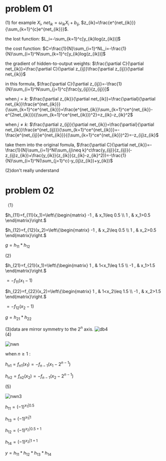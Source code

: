 # problem 01
(1) for example $X_i$, $net_{ik}=\omega_{ik}X_i+b_{ij}$, $z_{ik}=\frac{e^{net_{ik}}}{\sum_{k=1}^{c}e^{net_{ik}}}$.     

the lost function: $L_i=-\sum_{k=1}^c[y_{ik}log(z_{ik})]$

the cost function: $C=\frac{1}{N}\sum_{i=1}^NL_i=-\frac{1}{N}\sum_{i=1}^N\sum_{k=1}^c[y_{ik}log(z_{ik})]$    

the gradient of hidden-to-output weights: $\frac{\partial C}{\partial net_{ik}}=\frac{\partial C}{\partial z_{ij}}\frac{\partial z_{ij}}{\partial net_{ik}}$   

in this formula, $\frac{\partial C}{\partial z_{ij}}=-\frac{1}{N}\sum_{i=1}^N\sum_{j=1}^c[\frac{y_{ij}}{z_{ij}}]$   

when $j=k$: $\frac{\partial z_{ik}}{\partial net_{ik}}=\frac{\partial}{\partial net_{ik}}\frac{e^{net_{ik}}}{\sum_{k=1}^ce^{net_{ik}}}=\frac{e^{net_{ik}}\sum_{k=1}^ce^{net_{ik}}-e^{2net_{ik}}}{(\sum_{k=1}^ce^{net_{ik}})^2}=z_{ik}-z_{ik}^2$  

when $j\neq k$: $\frac{\partial z_{ij}}{\partial net_{ik}}=\frac{\partial}{\partial net_{ik}}\frac{e^{net_{ij}}}{\sum_{k=1}^ce^{net_{ik}}}=-\frac{e^{net_{ij}}e^{net_{ik}}}{(\sum_{k=1}^ce^{net_{ik}})^2}=-z_{ij}z_{ik}$    

take them into the original fomula, $\frac{\partial C}{\partial net_{ik}}=-\frac{1}{N}\sum_{i=1}^N(\sum_{j\neq k}^c\frac{y_{ij}}{z_{ij}}(-z_{ij}z_{ik})+\frac{y_{ik}}{z_{ik}}(z_{ik}-z_{ik}^2))=-\frac{1}{N}\sum_{i=1}^N(\sum_{j=1}^c(-y_{ij}z_{ik})+y_{ik})$   

(2)don't really understand

# problem 02
（1）   

$h_{11}=f_{11}(x_1)=\left\{\begin{matrix}
-1 , & x_1\leq 0.5  \\ 
 1 , & x_1>0.5 
\end{matrix}\right.$   

$h_{12}=f_{12}(x_2)=\left\{\begin{matrix}
-1 , & x_2\leq 0.5  \\ 
 1 , & x_2>0.5 
\end{matrix}\right.$    

$g=h_{11}*h_{12}$    

(2)    

$h_{21}=f_{21}(x_1)=\left\{\begin{matrix}
1 , & 1<x_1\leq 1.5  \\ 
 -1 , & x_1>1.5 
\end{matrix}\right.$  

$=-f_{11}(x_1-1)$

$h_{22}=f_{22}(x_2)=\left\{\begin{matrix}
1 , & 1<x_2\leq 1.5  \\ 
-1 , & x_2>1.5 
\end{matrix}\right.$

$=-f_{12}(x_2-1)​$    

$g=h_{21}*h_{22}$   

(3)data are mirror symmetry to the $2^n$ axis.
![db4](C:\Users\admin\Documents\GitHub\CUHK_SZ_DL\Assignment1\db4.jpg)   
(4)

![nwn](C:\Users\admin\Documents\GitHub\CUHK_SZ_DL\Assignment1\nwn2.png)

when $n\geq 1$ :

$h_{n1}=f_{n1}(x_1)=-f_{n-1}(x_1-2^{n-1})$

$h_{n2}=f_{n2}(x_2)=-f_{n-1}(x_2-2^{n-1})$ 

(5)

![nwn3](C:\Users\admin\Documents\GitHub\CUHK_SZ_DL\Assignment1\nwn3.png)

$h_{11}=(-1)^{x_1|0.5}$

$h_{13}=(-1)^{x_1|1}$

$h_{12}=(-1)^{x_2|0.5+1}$

$h_{14}=(-1)^{x_2|1+1}$

$y=h_{11}*h_{12}*h_{13}*h_{14}$

